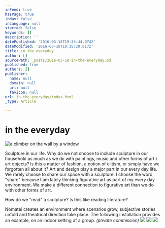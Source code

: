 ```yaml
---
inFeed: true
hasPage: true
inNav: false
inLanguage: null
starred: false
keywords: []
description: ''
datePublished: '2016-03-18T19:35:44.974Z'
dateModified: '2016-03-18T19:35:20.817Z'
title: in the everyday
author: []
sourcePath: _posts/2016-03-18-in-the-everyday.md
published: true
authors: []
publisher:
  name: null
  domain: null
  url: null
  favicon: null
url: in-the-everyday/index.html
_type: Article

---
```

# in the everyday
![a climber on the wall by a window](https://the-grid-user-content.s3-us-west-2.amazonaws.com/d04ed16b-f34d-4b77-a687-db2802073700.jpg)

Sculpture in our life. Why do we not choose to include sculpture in our household as much as we do with paintings, music and other forms of art / art objects? Is this a matter of fashion, a notion of elitism, or simply have we forgotten all about it? Art and design play a major part in our every day life. We rarely choose to share our space with a sculpture. I choose the word "share" because I am lately thinking figurative art as part of my every day environment. We make a different connection to figurative art than we do with other forms of art.

How do we "read" a sculpture? Is this like reading literature?

Nomatei creates an environment where scenarios grow, subjective stories unfold and theatrical direction take place. The following installation provides an example, on an indoor setting of a group. _(private commission)_
![](https://the-grid-user-content.s3-us-west-2.amazonaws.com/a0cf9e6b-2eee-44ba-9aa2-a68d2247de8a.jpg)
![](https://the-grid-user-content.s3-us-west-2.amazonaws.com/246c32aa-b610-43ab-bd27-6de1e0fc231f.jpg)
![](https://the-grid-user-content.s3-us-west-2.amazonaws.com/9d1d60eb-48d6-4f29-8efa-931f1d662c1c.jpg)